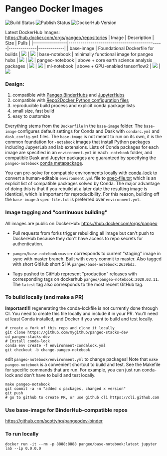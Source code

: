 # Pangeo Docker Images

![Build Status](https://github.com/pangeo-data/pangeo-stacks-dev/workflows/Build/badge.svg)
![Publish Status](https://github.com/pangeo-data/pangeo-stacks-dev/workflows/Publish/badge.svg)
![DockerHub Version](https://img.shields.io/docker/v/pangeo/base-image?sort=date)

Latest DockerHub Images: https://hub.docker.com/orgs/pangeo/repositories 
| Image           | Description                                   |  Size | Pulls |
|-----------------|-----------------------------------------------|--------------|-------------|
| base-image      | Foundational Dockerfile for builds            | ![](https://img.shields.io/docker/image-size/pangeo/base-image?sort=date) | ![](https://img.shields.io/docker/pulls/pangeo/base-image?sort=date)
| base-notebook   | minimally functional image for pangeo hubs    | ![](https://img.shields.io/docker/image-size/pangeo/base-notebook?sort=date) | ![](https://img.shields.io/docker/pulls/pangeo/base-notebook?sort=date)
| pangeo-notebook | above + core earth science analysis packages  | ![](https://img.shields.io/docker/image-size/pangeo/pangeo-notebook?sort=date) | ![](https://img.shields.io/docker/pulls/pangeo/pangeo-notebook?sort=date)
| ml-notebook     | above + GPU-enabled tensorflow2               | ![](https://img.shields.io/docker/image-size/pangeo/ml-notebook?sort=date) | ![](https://img.shields.io/docker/pulls/pangeo/ml-notebook?sort=date)

### Design:

  1. compatible with [Pangeo BinderHubs](https://github.com/pangeo-data/pangeo-binder) and [JupyterHubs](https://github.com/pangeo-data/pangeo-cloud-federation)
  1. compatible with [Repo2Docker Python configuration files](https://repo2docker.readthedocs.io/en/latest/config_files.html)
  1. reproducible build process and explicit conda package lists
  1. small size, fast build
  1. easy to customize

Everything stems from the `Dockerfile` in the `base-image` folder. The `base-image` configures default settings for Conda and Dask with `condarc.yml` and `dask_config.yml` files. The `base-image` is not meant to run on its own, it is the common foundation for `-notebook` images that install Python packages including JupyerLab and lab extensions. Lists of Conda packages for each image are specified in an `environment.yml` in each `-notebook` folder, and compatible Dask and Jupyter packages are guaranteed by specifying the `pangeo-notebook` [conda metapackage](https://github.com/conda-forge/pangeo-notebook-feedstock).

You can pre-solve for compatible environments locally with [conda-lock](https://github.com/mariusvniekerk/conda-lock/blob/master/README.md) to convert a human-editable `environment.yml` file to [spec-file.txt](https://docs.conda.io/projects/conda/en/latest/user-guide/tasks/manage-environments.html#building-identical-conda-environments) which is an explicit list of compatible packages solved by Conda. The major advantage of doing this is that if you rebuild at a later date the resulting image is identical, which is important for reproducibility. For this reason, building off the `base-image` a `spec-file.txt` is preferred over `environment.yml`.

### Image tagging and "continuous building"
All images are public on DockerHub: https://hub.docker.com/orgs/pangeo

* Pull requests from forks trigger rebuilding all image but can't push to DockerHub because they don't have access to repo secrets for authentication.

* `pangeo/base-notebook:master` corresponds to current "staging" image in sync with master branch. Built with every commit to master. Also tagged with short GitHub short SHA `pangeo/base-notebook:2639bd3`.

* Tags pushed to GitHub represent "production" releases with corresponding tags on dockerhub `pangeo/pangeo-notebook:2020.03.11`. The `latest` tag also corresponds to the most recent GitHub tag.

### To build locally (and make a PR)
**Important!!!** regenerating the conda-lockfile is not currently done through CI. You need to create this file locally and include it in your PR. You'll need at least Conda installed, and Docker if you want to build and test locally.
```
# create a fork of this repo and clone it locally
git clone https://github.com/mygithub/pangeo-stacks-dev
cd pangeo-stacks-dev
# Install conda-lock
conda env create -f environment-condalock.yml
git checkout -b change-pangeo-notebook
```

edit `pangeo-notebook/environment.yml` to change packages! Note that `make pangeo-notebook` is a convenient shortcut to build and test. See the Makefile for specific commands that are run. For example, you can just run conda-lock and don't have to build and test locally.
```
make pangeo-notebook
git commit -a -m "added x packages, changed x version"
git push
# go to github to create PR, or use github cli https://cli.github.com
```

### Use base-image for BinderHub-compatible repos
https://github.com/scottyhq/pangeodev-binder

### To run locally
```
docker run -it --rm -p 8888:8888 pangeo/base-notebook:latest jupyter lab --ip 0.0.0.0
```
